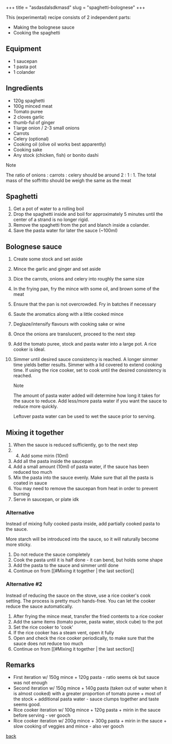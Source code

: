 +++
title = "asdasdalsdkmasd"
slug = "spaghetti-bolognese"
+++

This (experimental) recipe consists of 2 independent parts:
- Making the bolognese sauce
- Cooking the spaghetti

## Equipment
- 1 saucepan
- 1 pasta pot
- 1 colander

## Ingredients
- 120g spaghetti
- 100g minced meat
- Tomato puree
- 2 cloves garlic
- thumb-ful of ginger
- 1 large onion / 2-3 small onions
- Carrots
- Celery (optional)
- Cooking oil (olive oil works best apparently)
- Cooking sake
- Any stock (chicken, fish) or bonito dashi

> [!note]
> The ratio of onions : carrots : celery should be around 2 : 1 : 1.
> The total mass of the soffritto should be weigh the same as the meat

## Spaghetti
1. Get a pot of water to a rolling boil
2. Drop the spaghetti inside and boil for approximately 5 minutes until the center of a strand is no longer rigid.
3. Remove the spaghetti from the pot and blanch inside a colander.
4. Save the pasta water for later the sauce (~100ml)

## Bolognese sauce
1. Create some stock and set aside
2. Mince the garlic and ginger and set aside
3. Dice the carrots, onions and celery into roughly the same size
4. In the frying pan, fry the mince with some oil, and brown some of the meat
5. Ensure that the pan is not overcrowded. Fry in batches if necessary
6. Saute the aromatics along with a little cooked mince
7. Deglaze/intensify flavours with cooking sake or wine
8. Once the onions are translucent, proceed to the next step
9. Add the tomato puree, stock and pasta water into a large pot. A rice cooker is ideal.
10. Simmer until desired sauce consistency is reached. A longer simmer time yields better results. Simmer with a lid covered to extend cooking time. If using the rice cooker, set to cook until the desired consistency is reached.

    > [!note]
    > The amount of pasta water added will determine how long it takes for the sauce to reduce.
    > Add less/more pasta water if you want the sauce to reduce more quickly.
    >
    > Leftover pasta water can be used to wet the sauce prior to serving.

## Mixing it together
1. When the sauce is reduced sufficiently, go to the next step
2. 4. Add some mirin (10ml)
3. Add all the pasta inside the saucepan
4. Add a small amount (10ml) of pasta water, if the sauce has been reduced too much
5. Mix the pasta into the sauce evenly. Make sure that all the pasta is coated in sauce
6. You may need to remove the saucepan from heat in order to prevent burning
7. Serve in saucepan, or plate idk

### Alternative
Instead of mixing fully cooked pasta inside, add partially cooked pasta to the sauce.

More starch will be introduced into the sauce, so it will naturally become more sticky.

1. Do not reduce the sauce completely
2. Cook the pasta until it is half done - it can bend, but holds some shape
3. Add the pasta to the sauce and simmer until done
4. Continue on from [[#Mixing it together | the last section]]

### Alternative #2
Instead of reducing the sauce on the stove, use a rice cooker's cook setting.
The process is pretty much hands-free. You can let the cooker reduce the sauce automatically.

1. After frying the mince meat, transfer the fried contents to a rice cooker
2. Add the same items (tomato puree, pasta water, stock cube) to the pot
3. Set the rice cooker to 'cook'
4. If the rice cooker has a steam vent, open it fully
5. Open and check the rice cooker periodically, to make sure that the sauce does not reduce too much
6. Continue on from [[#Mixing it together | the last section]]

## Remarks
- First iteration w/ 150g mince + 120g pasta - ratio seems ok but sauce was not enough
- Second iteration w/ 150g mince + 140g pasta (taken out of water when it is almost cooked) with a greater proportion of tomato puree + most of the stock + additional pasta water - sauce clumps together and taste seems good.
- Rice cooker iteration w/ 100g mince + 120g pasta + mirin in the sauce before serving - ver gooch
- Rice cooker iteration w/ 200g mince + 300g pasta + mirin in the sauce + slow cooking of veggies and mince - also ver gooch

[back](../)
